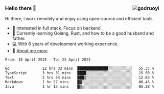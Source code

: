 ### Hello there 👋 <img align="right" src="https://github-readme-stats.vercel.app/api?username=godruoyi&show_icons=true" alt="godruoyi" />

Hi there, I work remotely and enjoy using open-source and efficient tools.

- 🔭 Interested in full stack. Focus on backend.
- 🌱 Currently learning Golang, Rust, and how to be a good husband and father.
- 💻 With 6 years of development working experience.
- 👒 [About me more](https://godruoyi.com/posts/about-godruoyi).



<!--START_SECTION:waka-->

```txt
From: 18 April 2025 - To: 25 April 2025

Go               12 hrs 33 mins  ██████████████░░░░░░░░░░░   55.35 %
TypeScript       3 hrs 31 mins   ████░░░░░░░░░░░░░░░░░░░░░   15.50 %
Text             2 hrs 54 mins   ███▒░░░░░░░░░░░░░░░░░░░░░   12.83 %
Markdown         1 hr 27 mins    █▓░░░░░░░░░░░░░░░░░░░░░░░   06.43 %
Java             1 hr 13 mins    █▒░░░░░░░░░░░░░░░░░░░░░░░   05.38 %
```

<!--END_SECTION:waka-->
